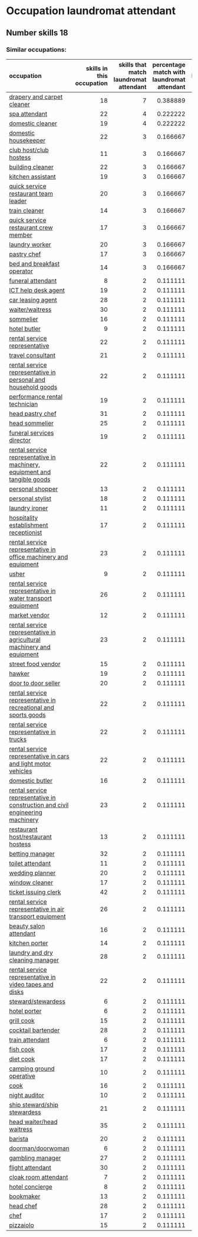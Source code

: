 # Occupation laundromat attendant
## Number skills 18
### Similar occupations:
| occupation                                                                                                                                                        |   skills in this occupation |   skills that match laundromat attendant |   percentage match with laundromat attendant |   skills not in laundromat attendant |
|:------------------------------------------------------------------------------------------------------------------------------------------------------------------|----------------------------:|-----------------------------------------:|---------------------------------------------:|-------------------------------------:|
| [drapery and carpet cleaner](drapery_and_carpet_cleaner.md)                                                                                                       |                          18 |                                        7 |                                     0.388889 |                                   11 |
| [spa attendant](spa_attendant.md)                                                                                                                                 |                          22 |                                        4 |                                     0.222222 |                                   18 |
| [domestic cleaner](domestic_cleaner.md)                                                                                                                           |                          19 |                                        4 |                                     0.222222 |                                   15 |
| [domestic housekeeper](domestic_housekeeper.md)                                                                                                                   |                          22 |                                        3 |                                     0.166667 |                                   19 |
| [club host/club hostess](club_host-club_hostess.md)                                                                                                               |                          11 |                                        3 |                                     0.166667 |                                    8 |
| [building cleaner](building_cleaner.md)                                                                                                                           |                          22 |                                        3 |                                     0.166667 |                                   19 |
| [kitchen assistant](kitchen_assistant.md)                                                                                                                         |                          19 |                                        3 |                                     0.166667 |                                   16 |
| [quick service restaurant team leader](quick_service_restaurant_team_leader.md)                                                                                   |                          20 |                                        3 |                                     0.166667 |                                   17 |
| [train cleaner](train_cleaner.md)                                                                                                                                 |                          14 |                                        3 |                                     0.166667 |                                   11 |
| [quick service restaurant crew member](quick_service_restaurant_crew_member.md)                                                                                   |                          17 |                                        3 |                                     0.166667 |                                   14 |
| [laundry worker](laundry_worker.md)                                                                                                                               |                          20 |                                        3 |                                     0.166667 |                                   17 |
| [pastry chef](pastry_chef.md)                                                                                                                                     |                          17 |                                        3 |                                     0.166667 |                                   14 |
| [bed and breakfast operator](bed_and_breakfast_operator.md)                                                                                                       |                          14 |                                        3 |                                     0.166667 |                                   11 |
| [funeral attendant](funeral_attendant.md)                                                                                                                         |                           8 |                                        2 |                                     0.111111 |                                    6 |
| [ICT help desk agent](ICT_help_desk_agent.md)                                                                                                                     |                          19 |                                        2 |                                     0.111111 |                                   17 |
| [car leasing agent](car_leasing_agent.md)                                                                                                                         |                          28 |                                        2 |                                     0.111111 |                                   26 |
| [waiter/waitress](waiter-waitress.md)                                                                                                                             |                          30 |                                        2 |                                     0.111111 |                                   28 |
| [sommelier](sommelier.md)                                                                                                                                         |                          16 |                                        2 |                                     0.111111 |                                   14 |
| [hotel butler](hotel_butler.md)                                                                                                                                   |                           9 |                                        2 |                                     0.111111 |                                    7 |
| [rental service representative](rental_service_representative.md)                                                                                                 |                          22 |                                        2 |                                     0.111111 |                                   20 |
| [travel consultant](travel_consultant.md)                                                                                                                         |                          21 |                                        2 |                                     0.111111 |                                   19 |
| [rental service representative in personal and household goods](rental_service_representative_in_personal_and_household_goods.md)                                 |                          22 |                                        2 |                                     0.111111 |                                   20 |
| [performance rental technician](performance_rental_technician.md)                                                                                                 |                          19 |                                        2 |                                     0.111111 |                                   17 |
| [head pastry chef](head_pastry_chef.md)                                                                                                                           |                          31 |                                        2 |                                     0.111111 |                                   29 |
| [head sommelier](head_sommelier.md)                                                                                                                               |                          25 |                                        2 |                                     0.111111 |                                   23 |
| [funeral services director](funeral_services_director.md)                                                                                                         |                          19 |                                        2 |                                     0.111111 |                                   17 |
| [rental service representative in machinery, equipment and tangible goods](rental_service_representative_in_machinery,_equipment_and_tangible_goods.md)           |                          22 |                                        2 |                                     0.111111 |                                   20 |
| [personal shopper](personal_shopper.md)                                                                                                                           |                          13 |                                        2 |                                     0.111111 |                                   11 |
| [personal stylist](personal_stylist.md)                                                                                                                           |                          18 |                                        2 |                                     0.111111 |                                   16 |
| [laundry ironer](laundry_ironer.md)                                                                                                                               |                          11 |                                        2 |                                     0.111111 |                                    9 |
| [hospitality establishment receptionist](hospitality_establishment_receptionist.md)                                                                               |                          17 |                                        2 |                                     0.111111 |                                   15 |
| [rental service representative in office machinery and equipment](rental_service_representative_in_office_machinery_and_equipment.md)                             |                          23 |                                        2 |                                     0.111111 |                                   21 |
| [usher](usher.md)                                                                                                                                                 |                           9 |                                        2 |                                     0.111111 |                                    7 |
| [rental service representative in water transport equipment](rental_service_representative_in_water_transport_equipment.md)                                       |                          26 |                                        2 |                                     0.111111 |                                   24 |
| [market vendor](market_vendor.md)                                                                                                                                 |                          12 |                                        2 |                                     0.111111 |                                   10 |
| [rental service representative in agricultural machinery and equipment](rental_service_representative_in_agricultural_machinery_and_equipment.md)                 |                          23 |                                        2 |                                     0.111111 |                                   21 |
| [street food vendor](street_food_vendor.md)                                                                                                                       |                          15 |                                        2 |                                     0.111111 |                                   13 |
| [hawker](hawker.md)                                                                                                                                               |                          19 |                                        2 |                                     0.111111 |                                   17 |
| [door to door seller](door_to_door_seller.md)                                                                                                                     |                          20 |                                        2 |                                     0.111111 |                                   18 |
| [rental service representative in recreational and sports goods](rental_service_representative_in_recreational_and_sports_goods.md)                               |                          22 |                                        2 |                                     0.111111 |                                   20 |
| [rental service representative in trucks](rental_service_representative_in_trucks.md)                                                                             |                          22 |                                        2 |                                     0.111111 |                                   20 |
| [rental service representative in cars and light motor vehicles](rental_service_representative_in_cars_and_light_motor_vehicles.md)                               |                          22 |                                        2 |                                     0.111111 |                                   20 |
| [domestic butler](domestic_butler.md)                                                                                                                             |                          16 |                                        2 |                                     0.111111 |                                   14 |
| [rental service representative in construction and civil engineering machinery](rental_service_representative_in_construction_and_civil_engineering_machinery.md) |                          23 |                                        2 |                                     0.111111 |                                   21 |
| [restaurant host/restaurant hostess](restaurant_host-restaurant_hostess.md)                                                                                       |                          13 |                                        2 |                                     0.111111 |                                   11 |
| [betting manager](betting_manager.md)                                                                                                                             |                          32 |                                        2 |                                     0.111111 |                                   30 |
| [toilet attendant](toilet_attendant.md)                                                                                                                           |                          11 |                                        2 |                                     0.111111 |                                    9 |
| [wedding planner](wedding_planner.md)                                                                                                                             |                          20 |                                        2 |                                     0.111111 |                                   18 |
| [window cleaner](window_cleaner.md)                                                                                                                               |                          17 |                                        2 |                                     0.111111 |                                   15 |
| [ticket issuing clerk](ticket_issuing_clerk.md)                                                                                                                   |                          42 |                                        2 |                                     0.111111 |                                   40 |
| [rental service representative in air transport equipment](rental_service_representative_in_air_transport_equipment.md)                                           |                          26 |                                        2 |                                     0.111111 |                                   24 |
| [beauty salon attendant](beauty_salon_attendant.md)                                                                                                               |                          16 |                                        2 |                                     0.111111 |                                   14 |
| [kitchen porter](kitchen_porter.md)                                                                                                                               |                          14 |                                        2 |                                     0.111111 |                                   12 |
| [laundry and dry cleaning manager](laundry_and_dry_cleaning_manager.md)                                                                                           |                          28 |                                        2 |                                     0.111111 |                                   26 |
| [rental service representative in video tapes and disks](rental_service_representative_in_video_tapes_and_disks.md)                                               |                          22 |                                        2 |                                     0.111111 |                                   20 |
| [steward/stewardess](steward-stewardess.md)                                                                                                                       |                           6 |                                        2 |                                     0.111111 |                                    4 |
| [hotel porter](hotel_porter.md)                                                                                                                                   |                           6 |                                        2 |                                     0.111111 |                                    4 |
| [grill cook](grill_cook.md)                                                                                                                                       |                          15 |                                        2 |                                     0.111111 |                                   13 |
| [cocktail bartender](cocktail_bartender.md)                                                                                                                       |                          28 |                                        2 |                                     0.111111 |                                   26 |
| [train attendant](train_attendant.md)                                                                                                                             |                           6 |                                        2 |                                     0.111111 |                                    4 |
| [fish cook](fish_cook.md)                                                                                                                                         |                          17 |                                        2 |                                     0.111111 |                                   15 |
| [diet cook](diet_cook.md)                                                                                                                                         |                          17 |                                        2 |                                     0.111111 |                                   15 |
| [camping ground operative](camping_ground_operative.md)                                                                                                           |                          10 |                                        2 |                                     0.111111 |                                    8 |
| [cook](cook.md)                                                                                                                                                   |                          16 |                                        2 |                                     0.111111 |                                   14 |
| [night auditor](night_auditor.md)                                                                                                                                 |                          10 |                                        2 |                                     0.111111 |                                    8 |
| [ship steward/ship stewardess](ship_steward-ship_stewardess.md)                                                                                                   |                          21 |                                        2 |                                     0.111111 |                                   19 |
| [head waiter/head waitress](head_waiter-head_waitress.md)                                                                                                         |                          35 |                                        2 |                                     0.111111 |                                   33 |
| [barista](barista.md)                                                                                                                                             |                          20 |                                        2 |                                     0.111111 |                                   18 |
| [doorman/doorwoman](doorman-doorwoman.md)                                                                                                                         |                           6 |                                        2 |                                     0.111111 |                                    4 |
| [gambling manager](gambling_manager.md)                                                                                                                           |                          27 |                                        2 |                                     0.111111 |                                   25 |
| [flight attendant](flight_attendant.md)                                                                                                                           |                          30 |                                        2 |                                     0.111111 |                                   28 |
| [cloak room attendant](cloak_room_attendant.md)                                                                                                                   |                           7 |                                        2 |                                     0.111111 |                                    5 |
| [hotel concierge](hotel_concierge.md)                                                                                                                             |                           8 |                                        2 |                                     0.111111 |                                    6 |
| [bookmaker](bookmaker.md)                                                                                                                                         |                          13 |                                        2 |                                     0.111111 |                                   11 |
| [head chef](head_chef.md)                                                                                                                                         |                          28 |                                        2 |                                     0.111111 |                                   26 |
| [chef](chef.md)                                                                                                                                                   |                          17 |                                        2 |                                     0.111111 |                                   15 |
| [pizzaiolo](pizzaiolo.md)                                                                                                                                         |                          15 |                                        2 |                                     0.111111 |                                   13 |

